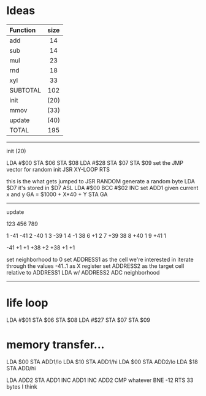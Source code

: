 Ideas
=====

| Function | size |
|:---------|:----:|
| add      |   14 |
| sub      |   14 |
| mul      |   23 |
| rnd      |   18 |
| xyl      |   33 |
| SUBTOTAL |  102 |
| init     | (20) |
| mmov     | (33) |
| update   | (40) |
| TOTAL    |  195 |


-----------------
 init (20)

LDA #$00
STA $06
STA $08
LDA #$28
STA $07
STA $09
set the JMP vector for random init
JSR XY-LOOP
RTS

this is the what gets jumped to
JSR RANDOM  generate a random byte
LDA $D7     it's stored in $D7
ASL
LDA #$00
BCC #$02
INC
set ADD1 given current x and y
GA = $1000 + X*40 + Y
STA GA



-----------------

update

123
456
789

1 -41 -41
2 -40   1
3 -39   1
4 -1   38
6 +1    2
7 +39  38
8 +40   1
9 +41   1

-41 +1 +1
+38    +2
+38 +1 +1

set neighborhood to 0
set ADDRESS1 as the cell we're interested in
iterate through the values -41..1 as X register
set ADDRESS2 as the target cell relative to ADDRESS1
LDA w/ ADDRESS2
ADC neighborhood

------------



# life loop
LDA #$01
STA $06
STA $08
LDA #$27
STA $07
STA $09

# memory transfer...
LDA $00
STA ADD1/lo
LDA $10
STA ADD1/hi
LDA $00
STA ADD2/lo
LDA $18
STA ADD/hi

LDA ADD2
STA ADD1
INC ADD1
INC ADD2
CMP whatever
BNE -12
RTS
33 bytes I think
